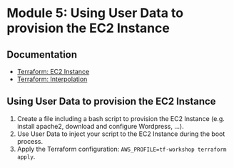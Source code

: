 # Module 5: Using User Data to provision the EC2 Instance

## Documentation
* [Terraform: EC2 Instance](https://www.terraform.io/docs/providers/aws/r/instance.html)
* [Terraform: Interpolation](https://www.terraform.io/docs/configuration/interpolation.html)

## Using User Data to provision the EC2 Instance
1. Create a file including a bash script to provision the EC2 Instance (e.g. install apache2, download and configure Wordpress, ...).
1. Use User Data to inject your script to the EC2 Instance during the boot process.
1. Apply the Terraform configuration: `AWS_PROFILE=tf-workshop terraform apply`.
